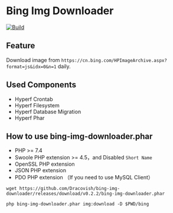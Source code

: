 # Bing Img Downloader

[![Build](https://github.com/Dracovish/bing-img-downloader/actions/workflows/build.yml/badge.svg)](https://github.com/Dracovish/bing-img-downloader/actions/workflows/build.yml)

## Feature

Download image from `https://cn.bing.com/HPImageArchive.aspx?format=js&idx=0&n=1` daily.

## Used Components

- Hyperf Crontab
- Hyperf Filesystem
- Hyperf Database Migration
- Hyperf Phar

## How to use bing-img-downloader.phar

- PHP >= 7.4
- Swoole PHP extension >= 4.5，and Disabled `Short Name`
- OpenSSL PHP extension
- JSON PHP extension
- PDO PHP extension （If you need to use MySQL Client）

```shell
wget https://github.com/Dracovish/bing-img-downloader/releases/download/v0.2.2/bing-img-downloader.phar

php bing-img-downloader.phar img:download -D $PWD/bing
```
